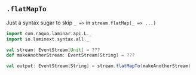 ## `.flatMapTo`

Just a syntax sugar to skip `_ =>` in  `stream.flatMap(_ => ...)`

```scala
import com.raquo.laminar.api.L._
import io.laminext.syntax.all._

val stream: EventStream[Unit] = ???
def makeAnotherStream: EventStream[String] = ???

val output: EventStream[String] = stream.flatMapTo(makeAnotherStream)
```
